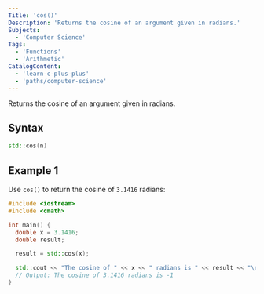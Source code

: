```yaml
---
Title: 'cos()'
Description: 'Returns the cosine of an argument given in radians.'
Subjects:
  - 'Computer Science'
Tags:
  - 'Functions'
  - 'Arithmetic'
CatalogContent:
  - 'learn-c-plus-plus'
  - 'paths/computer-science'
---
```


Returns the cosine of an argument given in radians.

## Syntax

```cpp
std::cos(n)
```

## Example 1

Use `cos()` to return the cosine of `3.1416` radians:

```cpp
#include <iostream>
#include <cmath>

int main() {
  double x = 3.1416;
  double result;

  result = std::cos(x);

  std::cout << "The cosine of " << x << " radians is " << result << "\n";
  // Output: The cosine of 3.1416 radians is -1
}
```
